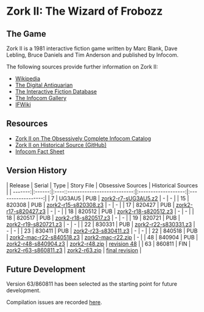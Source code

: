 # Zork II: The Wizard of Frobozz

## The Game

Zork II is a 1981 interactive fiction game written by Marc Blank, Dave Lebling, Bruce Daniels and Tim Anderson and published by Infocom.

The following sources provide further information on Zork II:

* [Wikipedia](https://en.wikipedia.org/wiki/Zork_II)
* [The Digital Antiquarian](https://www.filfre.net/2012/05/zork-ii-part-1/)
* [The Interactive Fiction Database](https://ifdb.tads.org/viewgame?id=yzzm4puxyjakk8c4)
* [The Infocom Gallery](https://gallery.guetech.org/zork2/zork2.html)
* [IFWiki](http://www.ifwiki.org/index.php/Zork_II)

## Resources

* [Zork II on The Obsessively Complete Infocom Catalog](https://eblong.com/infocom/#zork2)
* [Zork II on Historical Source (GitHub)](https://github.com/historicalsource/zork2)
* [Infocom Fact Sheet](http://pdd.if-legends.org/infocom/fact-sheet.txt)

## Version History

| Release | Serial | Type | Story File                 | Obsessive Sources   | Historical Sources |
| -------:|:------:|:----::---------------------------:|:-------------------:|:------------------:|
|       7 | UG3AU5 |  PUB |      [zork2-r7-sUG3AU5.z2] |                   - |                  - |
|      15 | 820308 |  PUB |     [zork2-r15-s820308.z3] |                   - |                  - |
|      17 | 820427 |  PUB |     [zork2-r17-s820427.z3] |                   - |                  - |
|      18 | 820512 |  PUB |     [zork2-r18-s820512.z3] |                   - |                  - |
|      18 | 820517 |  PUB |     [zork2-r18-s820517.z3] |                   - |                  - |
|      19 | 820721 |  PUB |     [zork2-r19-s820721.z3] |                   - |                  - |
|      22 | 830331 |  PUB |     [zork2-r22-s830331.z3] |                   - |                  - |
|      23 | 830411 |  PUB |     [zork2-r23-s830411.z3] |                   - |                  - |
|      22 | 840518 |  PUB | [zork2-mac-r22-s840518.z3] | [zork2-mac-r22.zip] |                  - |
|      48 | 840904 |  PUB |     [zork2-r48-s840904.z3] |     [zork2-r48.zip] |      [revision 48] |
|      63 | 860811 |  FIN |     [zork2-r63-s860811.z3] |     [zork2-r63.zip] |   [final revision] |

[zork2-r7-sUG3AU5.z2]: https://eblong.com/infocom/gamefiles/zork2-r7-sUG3AU5.z2
[zork2-r15-s820308.z3]: https://eblong.com/infocom/gamefiles/zork2-r15-s820308.z3
[zork2-r17-s820427.z3]: https://eblong.com/infocom/gamefiles/zork2-r17-s820427.z3
[zork2-r18-s820512.z3]: https://eblong.com/infocom/gamefiles/zork2-r18-s820512.z3
[zork2-r18-s820517.z3]: https://eblong.com/infocom/gamefiles/zork2-r18-s820517.z3
[zork2-r19-s820721.z3]: https://eblong.com/infocom/gamefiles/zork2-r19-s820721.z3
[zork2-r22-s830331.z3]: https://eblong.com/infocom/gamefiles/zork2-r22-s830331.z3
[zork2-r23-s830411.z3]: https://eblong.com/infocom/gamefiles/zork2-r23-s830411.z3

[zork2-mac-r22-s840518.z3]: https://eblong.com/infocom/gamefiles/zork2-mac-r22-s840518.z3
[zork2-mac-r22.zip]: https://eblong.com/infocom/sources/zork2-mac-r22.zip

[zork2-r48-s840904.z3]: https://eblong.com/infocom/gamefiles/zork2-r48-s840904.z3
[zork2-r48.zip]: https://eblong.com/infocom/sources/zork2-r48.zip
[revision 48]: https://github.com/historicalsource/zork2/tree/d26f1573576909c6da9a02adc0c9d428c99c873f

[zork2-r63-s860811.z3]: https://eblong.com/infocom/gamefiles/zork2-r63-s860811.z3
[zork2-r63.zip]: https://eblong.com/infocom/sources/zork2-r63.zip
[final revision]: https://github.com/historicalsource/zork2/tree/e57804a45359004fd95f29cc015481ea124376e6

## Future Development

Version 63/860811 has been selected as the starting point for future development.

Compilation issues are recorded [here](https://github.com/the-infocom-files/zork2/issues/2).
